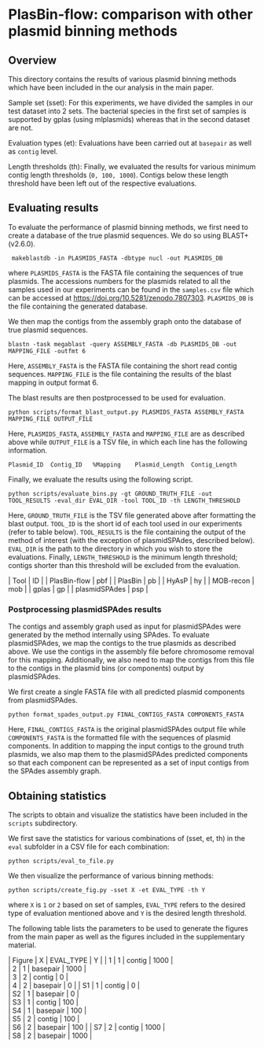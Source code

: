 # PlasBin-flow: comparison with other plasmid binning methods

## Overview

This directory contains the results of various plasmid binning methods which have been included in the our analysis in the main paper.

Sample set (sset): For this experiments, we have divided the samples in our test dataset into 2 sets. The bacterial species in the first set of samples is supported by gplas (using mlplasmids) whereas that in the second dataset are not.

Evaluation types (et): Evaluations have been carried out at `basepair` as well as `contig` level. 

Length thresholds (th): Finally, we evaluated the results for various minimum contig length thresholds (`0, 100, 1000`). Contigs below these length threshold have been left out of the respective evaluations.

## Evaluating results

To evaluate the performance of plasmid binning methods, we first need to create a database of the true plasmid sequences. We do so using BLAST+ (v2.6.0). 
```
 makeblastdb -in PLASMIDS_FASTA -dbtype nucl -out PLASMIDS_DB
```
where `PLASMIDS_FASTA` is the FASTA file containing the sequences of true plasmids. The accessions numbers for the plasmids related to all the samples used in our experiments can be found in the `samples.csv` file which can be accessed at https://doi.org/10.5281/zenodo.7807303. `PLASMIDS_DB` is the file containing the generated database.

We then map the contigs from the assembly graph onto the database of true plasmid sequences.
```
blastn -task megablast -query ASSEMBLY_FASTA -db PLASMIDS_DB -out MAPPING_FILE -outfmt 6
```
Here, `ASSEMBLY_FASTA` is the FASTA file containing the short read contig sequences. `MAPPING_FILE` is the file containing the results of the blast mapping in output format 6.

The blast results are then postprocessed to be used for evaluation.
```
python scripts/format_blast_output.py PLASMIDS_FASTA ASSEMBLY_FASTA MAPPING_FILE OUTPUT_FILE
```
Here, `PLASMIDS_FASTA`, `ASSEMBLY_FASTA` and `MAPPING_FILE` are as described above while `OUTPUT_FILE` is a TSV file, in which each line has the following information.
```
Plasmid_ID	Contig_ID	%Mapping	Plasmid_Length	Contig_Length
```

Finally, we evaluate the results using the following script.
```
python scripts/evaluate_bins.py -gt GROUND_TRUTH_FILE -out TOOL_RESULTS -eval_dir EVAL_DIR -tool TOOL_ID -th LENGTH_THRESHOLD
```
Here, `GROUND_TRUTH_FILE` is the TSV file generated above after formatting the blast output. `TOOL_ID` is the short id of each tool used in our experiments (refer to table below). `TOOL_RESULTS` is the file containing the output of the method of interest (with the exception of plasmidSPAdes, described below). `EVAL_DIR` is the path to the directory in which you wish to store the evaluations. Finally, `LENGTH_THRESHOLD` is the minimum length threshold; contigs shorter than this threshold will be excluded from the evaluation.

| Tool			| ID	|
| PlasBin-flow	| pbf	|
| PlasBin		| pb	|
| HyAsP			| hy	|
| MOB-recon		| mob	|
| gplas			| gp	|
| plasmidSPAdes	| psp	|

### Postprocessing plasmidSPAdes results
The contigs and assembly graph used as input for plasmidSPAdes were generated by the method internally using SPAdes. To evaluate plasmidSPAdes, we map the contigs to the true plasmids as described above. We use the contigs in the assembly file before chromosome removal for this mapping. Additionally, we also need to map the contigs from this file to the contigs in the plasmid bins (or components) output by plasmidSPAdes. 

We first create a single FASTA file with all predicted plasmid components from plasmidSPAdes.
```
python format_spades_output.py FINAL_CONTIGS_FASTA COMPONENTS_FASTA
```
Here, `FINAL_CONTIGS_FASTA` is the original plasmidSPAdes output file while `COMPONENTS_FASTA` is the formatted file with the sequences of plasmid components. In addition to mapping the input contigs to the ground truth plasmids, we also map them to the plasmidSPAdes predicted components so that each component can be represented as a set of input contigs from the SPAdes assembly graph.

## Obtaining statistics

The scripts to obtain and visualize the statistics have been included in the `scripts` subdirectory. 

We first save the statistics for various combinations of (sset, et, th) in the `eval` subfolder in a CSV file for each combination:
```
python scripts/eval_to_file.py
```

We then visualize the performance of various binning methods:
```
python scripts/create_fig.py -sset X -et EVAL_TYPE -th Y 
```
where `X` is `1` or `2` based on set of samples, `EVAL_TYPE` refers to the desired type of evaluation mentioned above and `Y` is the desired length threshold. 

The following table lists the parameters to be used to generate the figures from the main paper as well as the figures included in the supplementary material.

| Figure	| X		| EVAL_TYPE	|	Y	|
| 1			| 1		| contig	| 1000	|	
| 2			| 1		| basepair	| 1000	|	
| 3			| 2		| contig	| 0		|	
| 4			| 2		| basepair	| 0		|
| S1		| 1		| contig	| 0		|	
| S2		| 1		| basepair	| 0		|	
| S3		| 1		| contig	| 100	|	
| S4		| 1		| basepair	| 100	|	
| S5		| 2		| contig	| 100	|	
| S6		| 2		| basepair	| 100	|
| S7		| 2		| contig	| 1000	|	
| S8		| 2		| basepair	| 1000	|
